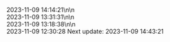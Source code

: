 2023-11-09 14:14:21\n\n  
2023-11-09 13:31:31\n\n  
2023-11-09 13:18:38\n\n  
2023-11-09 12:30:28
Next update: 2023-11-09 14:43:21
